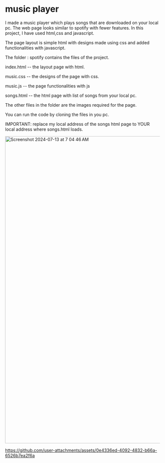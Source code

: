 # music player

I made a music player which plays songs that are downloaded on your local pc. The web page looks similar to spotify with fewer features. 
In this project, I have used html,css and javascript.

The page layout is simple html with designs made using css and added functionalities with javascript.

The folder : spotify contains the files of the project. 

index.html -- the layout page with html. 

music.css -- the designs of the page with css. 

music.js -- the page functionalities with js

songs.html -- the html page with list of songs from your local pc. 

The other files in the folder are the images required for the page. 

You can run the code by cloning the files in you pc. 

IMPORTANT: replace my local address of the songs html page to YOUR local address where songs.html loads. 

<img height="1000" alt="Screenshot 2024-07-13 at 7 04 46 AM" src="https://github.com/user-attachments/assets/4b94df65-9993-4266-b0e6-cb81856f53a5">



https://github.com/user-attachments/assets/0e4336ed-4092-4832-b66a-6526b7ea2f6a



